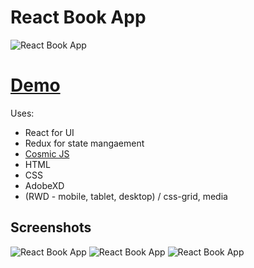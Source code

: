 # React Book App
![React Book App](https://cosmic-s3.imgix.net/237c3030-e788-11e8-a0f7-f393606b1cf1-react-book-app-4.png?w=1200)
# [Demo](https://cosmicjs.com/apps/react-book-app)
Uses:
- React for UI
- Redux for state mangaement
- [Cosmic JS](https://cosmicjs.com)
- HTML
- CSS
- AdobeXD
- (RWD - mobile, tablet, desktop) / css-grid, media 


## Screenshots
![React Book App](https://cosmic-s3.imgix.net/237c3030-e788-11e8-a0f7-f393606b1cf1-react-book-app-4.png?w=1200)
![React Book App](https://cosmic-s3.imgix.net/e28ef120-e787-11e8-a8c8-ad6b576b471b-react-book-app-1.png?w=800)
![React Book App](https://cosmic-s3.imgix.net/1ad40070-e788-11e8-a0f7-f393606b1cf1-react-book-app-2.png?w=800)
